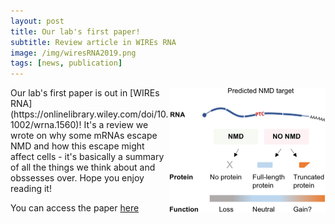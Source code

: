 ```yaml
---
layout: post
title: Our lab's first paper!
subtitle: Review article in WIREs RNA
image: /img/wiresRNA2019.png
tags: [news, publication]
---
```

<img align="right" src="/img/wiresRNA2019.png" style="width:250px !important;height:200px !important;" />
Our lab's first paper is out in [WIREs RNA](https://onlinelibrary.wiley.com/doi/10.1002/wrna.1560)! It's a review we wrote on why some mRNAs escape NMD and how this escape might affect cells - it's basically a summary of all the things we think about and obssesses over. Hope you enjoy reading it! 

You can access the paper [here](https://t.co/qLjgK2l9nQ)
<br>
<br>

